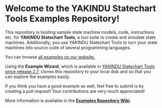 # Welcome to the YAKINDU Statechart Tools Examples Repository!

This repository is hosting sample state machine models, code, instructions etc. for **YAKINDU Statechart Tools**, a tool suite to create and simulate state machines. Additionally, you use YAKINDU Statechart Tools to turn your state machines into source code of several programming languages.

You can browse [all examples on our website.](https://www.itemis.com/en/yakindu/statechart-tools/documentation/examples/)

Using the **Example Wizard**, which is available in [YAKINDU Statechart Tools since release 2.7](https://www.itemis.com/en/yakindu/statechart-tools/), clones this repository to your local disk and so that you can explore the examples easily.

If you think you have a good example as well, feel free to submit is by creating a pull request! Your contributions are very much appreciated!

More information is available in the **[Examples Repository Wiki](https://github.com/Yakindu/examples/wiki)**.
